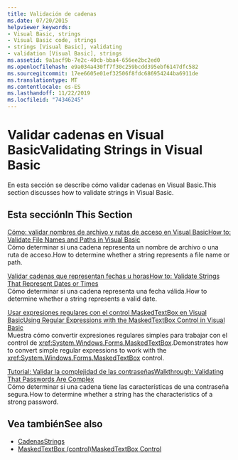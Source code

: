 ```yaml
---
title: Validación de cadenas
ms.date: 07/20/2015
helpviewer_keywords:
- Visual Basic, strings
- Visual Basic code, strings
- strings [Visual Basic], validating
- validation [Visual Basic], strings
ms.assetid: 9a1acf9b-7e2c-40cb-bba4-656ee2bc2ed0
ms.openlocfilehash: e9a034a430ff7f30c259bcdd395ebf6147dfc582
ms.sourcegitcommit: 17ee6605e01ef32506f8fdc686954244ba6911de
ms.translationtype: MT
ms.contentlocale: es-ES
ms.lasthandoff: 11/22/2019
ms.locfileid: "74346245"
---
```

# <a name="validating-strings-in-visual-basic"></a><span data-ttu-id="bd430-102">Validar cadenas en Visual Basic</span><span class="sxs-lookup"><span data-stu-id="bd430-102">Validating Strings in Visual Basic</span></span>
<span data-ttu-id="bd430-103">En esta sección se describe cómo validar cadenas en Visual Basic.</span><span class="sxs-lookup"><span data-stu-id="bd430-103">This section discusses how to validate strings in Visual Basic.</span></span>  
  
## <a name="in-this-section"></a><span data-ttu-id="bd430-104">Esta sección</span><span class="sxs-lookup"><span data-stu-id="bd430-104">In This Section</span></span>  
 [<span data-ttu-id="bd430-105">Cómo: validar nombres de archivo y rutas de acceso en Visual Basic</span><span class="sxs-lookup"><span data-stu-id="bd430-105">How to: Validate File Names and Paths in Visual Basic</span></span>](../../../../visual-basic/programming-guide/language-features/strings/how-to-validate-file-names-and-paths.md)  
 <span data-ttu-id="bd430-106">Cómo determinar si una cadena representa un nombre de archivo o una ruta de acceso.</span><span class="sxs-lookup"><span data-stu-id="bd430-106">How to determine whether a string represents a file name or path.</span></span>  
  
 [<span data-ttu-id="bd430-107">Validar cadenas que representan fechas u horas</span><span class="sxs-lookup"><span data-stu-id="bd430-107">How to: Validate Strings That Represent Dates or Times</span></span>](../../../../visual-basic/programming-guide/language-features/strings/how-to-validate-strings-that-represent-dates-or-times.md)  
 <span data-ttu-id="bd430-108">Cómo determinar si una cadena representa una fecha válida.</span><span class="sxs-lookup"><span data-stu-id="bd430-108">How to determine whether a string represents a valid date.</span></span>  
  
 [<span data-ttu-id="bd430-109">Usar expresiones regulares con el control MaskedTextBox en Visual Basic</span><span class="sxs-lookup"><span data-stu-id="bd430-109">Using Regular Expressions with the MaskedTextBox Control in Visual Basic</span></span>](../../../../visual-basic/programming-guide/language-features/strings/using-regular-expressions-with-the-maskedtextbox-control.md)  
 <span data-ttu-id="bd430-110">Muestra cómo convertir expresiones regulares simples para trabajar con el control de <xref:System.Windows.Forms.MaskedTextBox>.</span><span class="sxs-lookup"><span data-stu-id="bd430-110">Demonstrates how to convert simple regular expressions to work with the <xref:System.Windows.Forms.MaskedTextBox> control.</span></span>  
  
 [<span data-ttu-id="bd430-111">Tutorial: Validar la complejidad de las contraseñas</span><span class="sxs-lookup"><span data-stu-id="bd430-111">Walkthrough: Validating That Passwords Are Complex</span></span>](../../../../visual-basic/programming-guide/language-features/strings/walkthrough-validating-that-passwords-are-complex.md)  
 <span data-ttu-id="bd430-112">Cómo determinar si una cadena tiene las características de una contraseña segura.</span><span class="sxs-lookup"><span data-stu-id="bd430-112">How to determine whether a string has the characteristics of a strong password.</span></span>  
  
## <a name="see-also"></a><span data-ttu-id="bd430-113">Vea también</span><span class="sxs-lookup"><span data-stu-id="bd430-113">See also</span></span>

- [<span data-ttu-id="bd430-114">Cadenas</span><span class="sxs-lookup"><span data-stu-id="bd430-114">Strings</span></span>](../../../../visual-basic/programming-guide/language-features/strings/index.md)
- [<span data-ttu-id="bd430-115">MaskedTextBox (control)</span><span class="sxs-lookup"><span data-stu-id="bd430-115">MaskedTextBox Control</span></span>](../../../../framework/winforms/controls/maskedtextbox-control-windows-forms.md)
